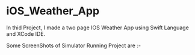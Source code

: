 # iOS_Weather_App

In thid Project, I made a two page IOS Weather App using Swift Language and XCode IDE.

Some ScreenShots of Simulator Running Project are :-
